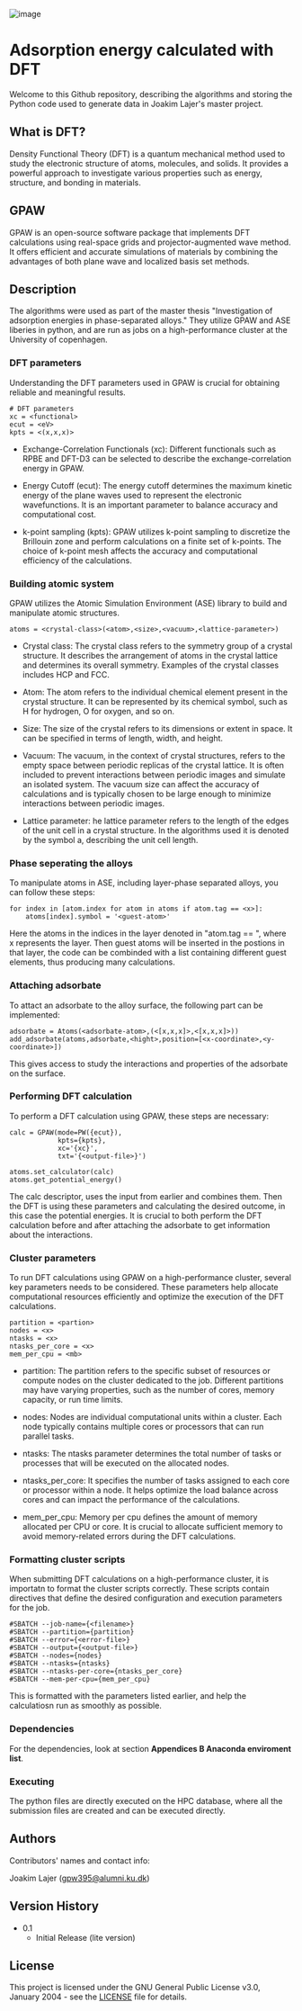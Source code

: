 ![image](https://github.com/Kabelkim/Nanoscience-MSc/assets/65853425/383d9278-3008-4f4a-ad05-85883782259c)
# Adsorption energy calculated with DFT
Welcome to this Github repository, describing the algorithms and storing the Python code used to generate data in Joakim Lajer's master project. 

## What is DFT?
Density Functional Theory (DFT) is a quantum mechanical method used to study the electronic structure of atoms, molecules, and solids. It provides a powerful approach to investigate various properties such as energy, structure, and bonding in materials.

## GPAW
GPAW is an open-source software package that implements DFT calculations using real-space grids and projector-augmented wave method. It offers efficient and accurate simulations of materials by combining the advantages of both plane wave and localized basis set methods.

## Description
The algorithms were used as part of the master thesis "Investigation of adsorption energies in phase-separated alloys." They utilize GPAW and ASE liberies in python, and are run as jobs on a high-performance cluster at the University of copenhagen. 


### DFT parameters
Understanding the DFT parameters used in GPAW is crucial for obtaining reliable and meaningful results.
```
# DFT parameters
xc = <functional>
ecut = <eV>
kpts = <(x,x,x)>
```
- Exchange-Correlation Functionals (xc): Different functionals such as RPBE and DFT-D3 can be selected to describe the exchange-correlation energy in GPAW.

- Energy Cutoff (ecut): The energy cutoff determines the maximum kinetic energy of the plane waves used to represent the electronic wavefunctions. It is an important parameter to balance accuracy and computational cost.

- k-point sampling (kpts): GPAW utilizes k-point sampling to discretize the Brillouin zone and perform calculations on a finite set of k-points. The choice of k-point mesh affects the accuracy and computational efficiency of the calculations.

### Building atomic system
GPAW utilizes the Atomic Simulation Environment (ASE) library to build and manipulate atomic structures. 
```
atoms = <crystal-class>(<atom>,<size>,<vacuum>,<lattice-parameter>)
```
- Crystal class: The crystal class refers to the symmetry group of a crystal structure. It describes the arrangement of atoms in the crystal lattice and determines its overall symmetry. Examples of the crystal classes includes HCP and FCC.

- Atom: The atom refers to the individual chemical element present in the crystal structure. It can be represented by its chemical symbol, such as H for hydrogen, O for oxygen, and so on.

- Size: The size of the crystal refers to its dimensions or extent in space. It can be specified in terms of length, width, and height.

- Vacuum: The vacuum, in the context of crystal structures, refers to the empty space between periodic replicas of the crystal lattice. It is often included to prevent interactions between periodic images and simulate an isolated system. The vacuum size can affect the accuracy of calculations and is typically chosen to be large enough to minimize interactions between periodic images.

- Lattice parameter: he lattice parameter refers to the length of the edges of the unit cell in a crystal structure. In the algorithms used it is denoted by the symbol a, describing the unit cell length. 

### Phase seperating the alloys
To manipulate atoms in ASE, including layer-phase separated alloys, you can follow these steps:
```
for index in [atom.index for atom in atoms if atom.tag == <x>]:
    atoms[index].symbol = '<guest-atom>'
```
Here the atoms in the indices in the layer denoted in "atom.tag == <x>", where x represents the layer. Then guest atoms will be inserted in the postions in that layer, the code can be combinded with a list containing different guest elements, thus producing many calculations. 

### Attaching adsorbate
To attact an adsorbate to the alloy surface, the following part can be implemented:
 
```
adsorbate = Atoms(<adsorbate-atom>,(<[x,x,x]>,<[x,x,x]>))
add_adsorbate(atoms,adsorbate,<hight>,position=[<x-coordinate>,<y-coordinate>])
```
This gives access to study the interactions and properties of the adsorbate on the surface.
    
### Performing DFT calculation
To perform a DFT calculation using GPAW, these steps are necessary:
```
calc = GPAW(mode=PW({ecut}),
            kpts={kpts},
            xc='{xc}',
            txt='{<output-file>}')

atoms.set_calculator(calc)
atoms.get_potential_energy()
```
The calc descriptor, uses the input from earlier and combines them. Then the DFT is using these parameters and calculating the desired outcome, in this case the potential energies. It is crucial to both perform the DFT calculation before and after attaching the adsorbate to get information about the interactions. 

### Cluster parameters
To run DFT calculations using GPAW on a high-performance cluster, several key parameters needs to be considered. These parameters help allocate computational resources efficiently and optimize the execution of the DFT calculations. 
```
partition = <partion>
nodes = <x>
ntasks = <x>
ntasks_per_core = <x>
mem_per_cpu = <mb>
```
- partition: The partition refers to the specific subset of resources or compute nodes on the cluster dedicated to the job. Different partitions may have varying properties, such as the number of cores, memory capacity, or run time limits. 

- nodes: Nodes are individual computational units within a cluster. Each node typically contains multiple cores or processors that can run parallel tasks. 

- ntasks: The ntasks parameter determines the total number of tasks or processes that will be executed on the allocated nodes.
    
- ntasks_per_core: It specifies the number of tasks assigned to each core or processor within a node. It helps optimize the load balance across cores and can impact the performance of the calculations. 

- mem_per_cpu: Memory per cpu defines the amount of memory allocated per CPU or core. It is crucial to allocate sufficient memory to avoid memory-related errors during the DFT calculations. 
    
### Formatting cluster scripts
When submitting DFT calculations on a high-performance cluster, it is importatn to format the cluster scripts correctly. These scripts contain directives that define the desired configuration and execution parameters for the job.
```
#SBATCH --job-name={<filename>}
#SBATCH --partition={partition}
#SBATCH --error={<error-file>}
#SBATCH --output={<output-file>}
#SBATCH --nodes={nodes}
#SBATCH --ntasks={ntasks}
#SBATCH --ntasks-per-core={ntasks_per_core}
#SBATCH --mem-per-cpu={mem_per_cpu}
```
This is formatted with the parameters listed earlier, and help the calculatiosn run as smoothly as possible.
    
### Dependencies
For the dependencies, look at section **Appendices B Anaconda enviroment list**.


### Executing

The python files are directly executed on the HPC database, where all the submission files are created and can be executed directly.

## Authors

Contributors' names and contact info:

Joakim Lajer (gpw395@alumni.ku.dk)

## Version History

* 0.1
    * Initial Release (lite version)

## License

This project is licensed under the GNU General Public License v3.0, January 2004 - see the [LICENSE](https://github.com/Kabelkim/phase-splitter/blob/main/LICENSE) file for details.
